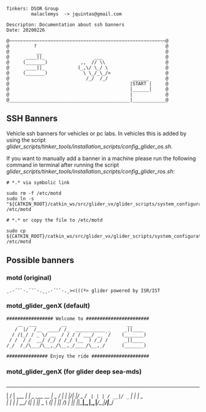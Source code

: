 ```

Tinkers: DSOR Group
         malaclemys  -> jquintas@gmail.com

Descripton: Documentation about ssh banners
Date: 20200226

@~~~~~~~~~~~~~~~~~~~~~~~~~~~~~~~~~~~~~~~~~~~~~~~~~~~~~~~~~@
@         ?                                               @
@          __                                             @
@      ____||_                  ___                       @
@     (_______)            ,,  // \\                      @  
@      ____||_            (_,\/ \_/ \                     @
@     (_______)             \ \_/_\_/>                    @
@                            /_/  /_/         ______      @
@                                            |START |     @
@                                            |______|     @
@                                            |            @
@____________________________________________|____________@
```

## SSH Banners

Vehicle ssh banners for vehicles or pc labs.
In vehicles this is added by using the script *glider_scripts/tinker_tools/installation_scripts/config_glider_os.sh*.


If you want to manually add a banner in a machine please run the following command in terminal after running the script *glider_scripts/tinker_tools/installation_scripts/config_glider_ros.sh*:

```
# *.* via symbolic link 

sudo rm -f /etc/motd
sudo ln -s "${CATKIN_ROOT}/catkin_ws/src/glider_vx/glider_scripts/system_configurations/motd_banners/motd" /etc/motd

# *.* or copy the file to /etc/motd

sudo cp ${CATKIN_ROOT}/catkin_ws/src/glider_vx/glider_scripts/system_configurations/motd_banners/motd /etc/motd
```

## Possible banners

### motd (original)
```
¸.·´¯`·.´¯`·.¸¸.·´¯`·.¸><(((º> glider powered by ISR/IST
```

### motd_glider_genX (default)
```
################# Welcome to #######################
    __  ___         __                      __                          
   /  |/  /__  ____/ /_  ___________ _     _||____       
  / /|_/ / _ \/ __  / / / / ___/ __ `/    (_______)      
 / /  / /  __/ /_/ / /_/ (__  ) /_/ /      _||____       
/_/  /_/\___/\__,_/\__,_/____/\__,_/      (_______)      

############### Enjoy the ride #####################
```

### motd_glider_genX (for glider deep sea-mds)

```
```
 _    _                            ____  ____
|  \/  | ___  __| |_   _ ___  __ _|  _ \/ ___|
| |\/| |/ _ \/ _` | | | / __|/ _` | | | \___ \
| |  | |  __/ (_| | |_| \__ \ (_| | |_| /___) |
|_|  |_|\___|\__,_|\__,_|___/\__,_|____/|____/
```


